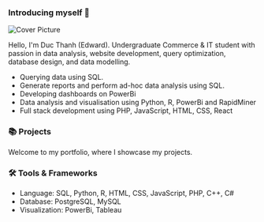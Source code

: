 ### Introducing myself 👋
![Cover Picture]()

Hello, I'm Duc Thanh (Edward). Undergraduate Commerce & IT student with passion in data analysis, website development, query optimization, database design, and data modelling.
- Querying data using SQL. <br>
- Generate reports and perform ad-hoc data analysis using SQL. <br>
- Developing dashboards on PowerBi <br>
- Data analysis and visualisation using Python, R, PowerBi and RapidMiner <br>
- Full stack development using PHP, JavaScript, HTML, CSS, React

### 📚 Projects
Welcome to my portfolio, where I showcase my projects.

### 🛠️ Tools & Frameworks
- Language: SQL, Python, R, HTML, CSS, JavaScript, PHP, C++, C#
- Database: PostgreSQL, MySQL
- Visualization: PowerBi, Tableau

<!--
**ducthanh-nguyen/ducthanh-nguyen** is a ✨ _special_ ✨ repository because its `README.md` (this file) appears on your GitHub profile.

Here are some ideas to get you started:

- 🔭 I’m currently working on ...
- 🌱 I’m currently learning ...
- 👯 I’m looking to collaborate on ...
- 🤔 I’m looking for help with ...
- 💬 Ask me about ...
- 📫 How to reach me: ...
- 😄 Pronouns: ...
- ⚡ Fun fact: ...
-->
